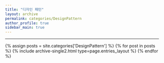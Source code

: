 ```yaml
---
title: "디자인 패턴"
layout: archive
permalink: categories/DesignPattern
author_profile: true
sidebar_main: true
---
```


<!-- 공백이 포함되어 있는 카테고리 이름의 경우 site.categories['a b c'] 이런식으로! -->

***

{% assign posts = site.categories['DesignPattern'] %}
{% for post in posts %} {% include archive-single2.html type=page.entries_layout %} {% endfor %}